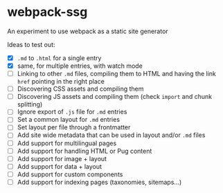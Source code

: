 webpack-ssg
===========

An experiment to use webpack as a static site generator

Ideas to test out:

- [x] `.md` to `.html` for a single entry
- [x] same, for multiple entries, with watch mode
- [ ] Linking to other `.md` files, compiling them to HTML and having the link `href` pointing in the right place
- [ ] Discovering CSS assets and compiling them
- [ ] Discovering JS assets and compiling them (check `import` and chunk splitting)
- [ ] Ignore export of `.js` file for `.md` entries
- [ ] Set a common layout for `.md` entries
- [ ] Set layout per file through a frontmatter
- [ ] Add site wide metadata that can be used in layout and/or `.md` files
- [ ] Add support for multilingual pages
- [ ] Add support for handling HTML or Pug content
- [ ] Add support for image + layout
- [ ] Add support for data + layout
- [ ] Add support for custom components
- [ ] Add support for indexing pages (taxonomies, sitemaps...)
